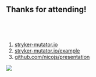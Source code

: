 ## Thanks for attending!

<div class="flex">
    <div class="col">
      <ol style="margin-top: 75px">
        <li><a href="https://stryker-mutator.io">stryker-mutator.io</a></li>
        <li><a href="https://stryker-mutator.io/example">stryker-mutator.io/example</a></li>
        <li><a href="https://github.com/nicojs/presentation">github.com/nicojs/presentation</a></li>
      </ul>
    </div>
    <div class="col">
      <img class="img-responsive-250" src="/img/figurine.png">
    </div>
</div>